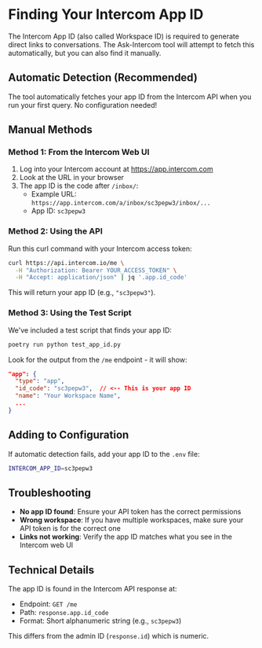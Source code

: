# Finding Your Intercom App ID

The Intercom App ID (also called Workspace ID) is required to generate direct links to conversations. The Ask-Intercom tool will attempt to fetch this automatically, but you can also find it manually.

## Automatic Detection (Recommended)

The tool automatically fetches your app ID from the Intercom API when you run your first query. No configuration needed!

## Manual Methods

### Method 1: From the Intercom Web UI

1. Log into your Intercom account at https://app.intercom.com
2. Look at the URL in your browser
3. The app ID is the code after `/inbox/`:
   - Example URL: `https://app.intercom.com/a/inbox/sc3pepw3/inbox/...`
   - App ID: `sc3pepw3`

### Method 2: Using the API

Run this curl command with your Intercom access token:

```bash
curl https://api.intercom.io/me \
  -H "Authorization: Bearer YOUR_ACCESS_TOKEN" \
  -H "Accept: application/json" | jq '.app.id_code'
```

This will return your app ID (e.g., `"sc3pepw3"`).

### Method 3: Using the Test Script

We've included a test script that finds your app ID:

```bash
poetry run python test_app_id.py
```

Look for the output from the `/me` endpoint - it will show:
```json
"app": {
  "type": "app",
  "id_code": "sc3pepw3",  // <-- This is your app ID
  "name": "Your Workspace Name",
  ...
}
```

## Adding to Configuration

If automatic detection fails, add your app ID to the `.env` file:

```bash
INTERCOM_APP_ID=sc3pepw3
```

## Troubleshooting

- **No app ID found**: Ensure your API token has the correct permissions
- **Wrong workspace**: If you have multiple workspaces, make sure your API token is for the correct one
- **Links not working**: Verify the app ID matches what you see in the Intercom web UI

## Technical Details

The app ID is found in the Intercom API response at:
- Endpoint: `GET /me`
- Path: `response.app.id_code`
- Format: Short alphanumeric string (e.g., `sc3pepw3`)

This differs from the admin ID (`response.id`) which is numeric.

